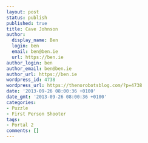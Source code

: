 ```yaml
---
layout: post
status: publish
published: true
title: Cave Johnson
author:
  display_name: Ben
  login: ben
  email: ben@ben.ie
  url: https://ben.ie
author_login: ben
author_email: ben@ben.ie
author_url: https://ben.ie
wordpress_id: 4738
wordpress_url: https://thenorobotsblog.com/?p=4738
date: '2013-09-26 08:00:36 +0100'
date_gmt: '2013-09-26 08:00:36 +0100'
categories:
- Puzzle
- First Person Shooter
tags:
- Portal 2
comments: []
---
```


